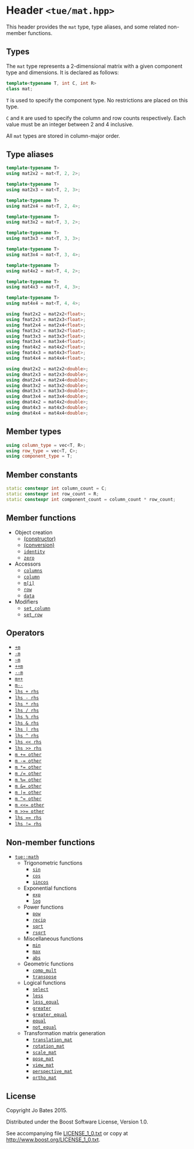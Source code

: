 Header `<tue/mat.hpp>`
======================
This header provides the `mat` type, type aliases, and some related non-member
functions.

Types
-----
The `mat` type represents a 2-dimensional matrix with a given component type and
dimensions. It is declared as follows:

```c++
template<typename T, int C, int R>
class mat;
```

`T` is used to specify the component type. No restrictions are placed on this
type.

`C` and `R` are used to specify the column and row counts respectively. Each
value must be an integer between 2 and 4 inclusive.

All `mat` types are stored in column-major order.

Type aliases
------------
```c++
template<typename T>
using mat2x2 = mat<T, 2, 2>;

template<typename T>
using mat2x3 = mat<T, 2, 3>;

template<typename T>
using mat2x4 = mat<T, 2, 4>;

template<typename T>
using mat3x2 = mat<T, 3, 2>;

template<typename T>
using mat3x3 = mat<T, 3, 3>;

template<typename T>
using mat3x4 = mat<T, 3, 4>;

template<typename T>
using mat4x2 = mat<T, 4, 2>;

template<typename T>
using mat4x3 = mat<T, 4, 3>;

template<typename T>
using mat4x4 = mat<T, 4, 4>;

using fmat2x2 = mat2x2<float>;
using fmat2x3 = mat2x3<float>;
using fmat2x4 = mat2x4<float>;
using fmat3x2 = mat3x2<float>;
using fmat3x3 = mat3x3<float>;
using fmat3x4 = mat3x4<float>;
using fmat4x2 = mat4x2<float>;
using fmat4x3 = mat4x3<float>;
using fmat4x4 = mat4x4<float>;

using dmat2x2 = mat2x2<double>;
using dmat2x3 = mat2x3<double>;
using dmat2x4 = mat2x4<double>;
using dmat3x2 = mat3x2<double>;
using dmat3x3 = mat3x3<double>;
using dmat3x4 = mat3x4<double>;
using dmat4x2 = mat4x2<double>;
using dmat4x3 = mat4x3<double>;
using dmat4x4 = mat4x4<double>;
```

Member types
------------
```c++
using column_type = vec<T, R>;
using row_type = vec<T, C>;
using component_type = T;
```

Member constants
----------------
```c++
static constexpr int column_count = C;
static constexpr int row_count = R;
static constexpr int component_count = column_count * row_count;
```

Member functions
----------------
- Object creation
    - [(constructor)](../functions/mat/constructor.md)
    - [(conversion)](../functions/mat/conversion.md)
    - [`identity`](../functions/mat/identity.md)
    - [`zero`](../functions/mat/zero.md)
- Accessors
    - [`columns`](../functions/mat/columns.md)
    - [`column`](../functions/mat/column.md)
    - [`m[i]`](../operators/mat/subscript.md)
    - [`row`](../functions/mat/row.md)
    - [`data`](../functions/mat/data.md)
- Modifiers
    - [`set_column`](../functions/mat/set_column.md)
    - [`set_row`](../functions/mat/set_row.md)

Operators
---------
- [`+m`](../operators/mat/unary_plus.md)
- [`-m`](../operators/mat/unary_minus.md)
- [`~m`](../operators/mat/bitwise_not.md)
- [`++m`](../operators/mat/pre_increment.md)
- [`--m`](../operators/mat/pre_decrement.md)
- [`m++`](../operators/mat/post_increment.md)
- [`m--`](../operators/mat/post_decrement.md)
- [`lhs + rhs`](../operators/mat/addition.md)
- [`lhs - rhs`](../operators/mat/subtraction.md)
- [`lhs * rhs`](../operators/mat/multiplication.md)
- [`lhs / rhs`](../operators/mat/division.md)
- [`lhs % rhs`](../operators/mat/modulo.md)
- [`lhs & rhs`](../operators/mat/bitwise_and.md)
- [`lhs | rhs`](../operators/mat/bitwise_or.md)
- [`lhs ^ rhs`](../operators/mat/bitwise_xor.md)
- [`lhs << rhs`](../operators/mat/shift_left.md)
- [`lhs >> rhs`](../operators/mat/shift_right.md)
- [`m += other`](../operators/mat/addition_assignment.md)
- [`m -= other`](../operators/mat/subtraction_assignment.md)
- [`m *= other`](../operators/mat/multiplication_assignment.md)
- [`m /= other`](../operators/mat/division_assignment.md)
- [`m %= other`](../operators/mat/modulo_assignment.md)
- [`m &= other`](../operators/mat/bitwise_and_assignment.md)
- [`m |= other`](../operators/mat/bitwise_or_assignment.md)
- [`m ^= other`](../operators/mat/bitwise_xor_assignment.md)
- [`m <<= other`](../operators/mat/shift_left_assignment.md)
- [`m >>= other`](../operators/mat/shift_right_assignment.md)
- [`lhs == rhs`](../operators/mat/equality.md)
- [`lhs != rhs`](../operators/mat/inequality.md)

Non-member functions
--------------------
- [`tue::math`](../namespaces/tue/math.md)
    - Trigonometric functions
        - [`sin`](../functions/math/sin.md)
        - [`cos`](../functions/math/cos.md)
        - [`sincos`](../functions/math/sincos.md)
    - Exponential functions
        - [`exp`](../functions/math/exp.md)
        - [`log`](../functions/math/log.md)
    - Power functions
        - [`pow`](../functions/math/pow.md)
        - [`recip`](../functions/math/recip.md)
        - [`sqrt`](../functions/math/sqrt.md)
        - [`rsqrt`](../functions/math/rsqrt.md)
    - Miscellaneous functions
        - [`min`](../functions/math/min.md)
        - [`max`](../functions/math/max.md)
        - [`abs`](../functions/math/abs.md)
    - Geometric functions
        - [`comp_mult`](../functions/math/comp_mult.md)
        - [`transpose`](../functions/math/transpose.md)
    - Logical functions
        - [`select`](../functions/math/select.md)
        - [`less`](../functions/math/less.md)
        - [`less_equal`](../functions/math/less_equal.md)
        - [`greater`](../functions/math/greater.md)
        - [`greater_equal`](../functions/math/greater_equal.md)
        - [`equal`](../functions/math/equal.md)
        - [`not_equal`](../functions/math/not_equal.md)
    - Transformation matrix generation
        - [`translation_mat`](../functions/math/translation_mat.md)
        - [`rotation_mat`](../functions/math/rotation_mat.md)
        - [`scale_mat`](../functions/math/scale_mat.md)
        - [`pose_mat`](../functions/math/pose_mat.md)
        - [`view_mat`](../functions/math/view_mat.md)
        - [`perspective_mat`](../functions/math/perspective_mat.md)
        - [`ortho_mat`](../functions/math/ortho_mat.md)

License
-------
Copyright Jo Bates 2015.

Distributed under the Boost Software License, Version 1.0.

See accompanying file [LICENSE_1_0.txt](../../LICENSE_1_0.txt) or copy at
http://www.boost.org/LICENSE_1_0.txt.
